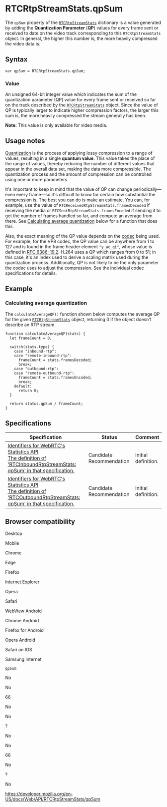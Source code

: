 RTCRtpStreamStats.qpSum
=======================

The `qpSum` property of the [`RTCRtpStreamStats`](../rtcrtpstreamstats) dictionary is a value generated by adding the **Quantization Parameter** (**QP**) values for every frame sent or received to date on the video track corresponding to this `RTCRtpStreamStats` object. In general, the higher this number is, the more heavily compressed the video data is.

Syntax
------

    var qpSum = RTCRtpStreamStats.qpSum;

### Value

An unsigned 64-bit integer value which indicates the sum of the quantization parameter (QP) value for every frame sent or received so far on the track described by the [`RTCRtpStreamStats`](../rtcrtpstreamstats) object. Since the value of QP is typically larger to indicate higher compression factors, the larger this sum is, the more heavily compressed the stream generally has been.

**Note:** This value is only available for video media.

Usage notes
-----------

[Quantization](https://en.wikipedia.org/wiki/Quantization) is the process of applying lossy compression to a range of values, resulting in a single **quantum value**. This value takes the place of the range of values, thereby reducing the number of different values that appear in the overall data set, making the data more compressible. The quantization process and the amount of compression can be controlled using one or more parameters.

It's important to keep in mind that the value of QP can change periodically—even every frame—so it's difficult to know for certain how substantial the compression is. The best you can do is make an estimate. You can, for example, use the value of <span class="page-not-created">`RTCReceivedRtpStreamStats.framesDecoded`</span> if receiving the media or <span class="page-not-created">`RTCSentRtpStreamStats.framesEncoded`</span> if sending it to get the number of frames handled so far, and compute an average from there. See [Calculating average quantization](#calculating%0A__average_quantization) below for a function that does this.

Also, the exact meaning of the QP value depends on the [codec](https://developer.mozilla.org/en-US/docs/Glossary/Codec) being used. For example, for the VP8 codec, the QP value can be anywhere from 1 to 127 and is found in the frame header element `"y_ac_qi"`, whose value is defined in [RFC 6386: 19.2](https://tools.ietf.org/html/rfc6386). H.264 uses a QP which ranges from 0 to 51; in this case, it's an index used to derive a scaling matrix used during the quantization process. Additionally, QP is not likely to be the only parameter the codec uses to adjust the compression. See the individual codec specifications for details.

Example
-------

### Calculating average quantization

The `calculateAverageQP()` function shown below computes the average QP for the given [`RTCRtpStreamStats`](../rtcrtpstreamstats) object, returning 0 if the object doesn't describe an RTP stream.

    function calculateAverageQP(stats) {
      let frameCount = 0;

      switch(stats.type) {
        case "inbound-rtp":
        case "remote-inbound-rtp":
          frameCount = stats.framesDecoded;
          break;
        case "outbound-rtp":
        case "remote-outbound-rtp":
          frameCount = stats.framesEncoded;
          break;
        default:
          return 0;
      }

      return status.qpSum / frameCount;
    }

Specifications
--------------

<table><thead><tr class="header"><th>Specification</th><th>Status</th><th>Comment</th></tr></thead><tbody><tr class="odd"><td><a href="https://w3c.github.io/webrtc-stats/#dom-rtcinboundrtpstreamstats-qpsum">Identifiers for WebRTC's Statistics API<br />
<span class="small">The definition of 'RTCInboundRtpStreamStats: qpSum' in that specification.</span></a></td><td><span class="spec-cr">Candidate Recommendation</span></td><td>Initial definition.</td></tr><tr class="even"><td><a href="https://w3c.github.io/webrtc-stats/#dom-rtcoutboundrtpstreamstats-qpsum">Identifiers for WebRTC's Statistics API<br />
<span class="small">The definition of 'RTCOutboundRtpStreamStats: qpSum' in that specification.</span></a></td><td><span class="spec-cr">Candidate Recommendation</span></td><td>Initial definition.</td></tr></tbody></table>

Browser compatibility
---------------------

Desktop

Mobile

Chrome

Edge

Firefox

Internet Explorer

Opera

Safari

WebView Android

Chrome Android

Firefox for Android

Opera Android

Safari on IOS

Samsung Internet

`qpSum`

No

No

66

No

No

?

No

No

66

No

?

No

<a href="https://developer.mozilla.org/en-US/docs/Web/API/RTCRtpStreamStats/qpSum" class="_attribution-link">https://developer.mozilla.org/en-US/docs/Web/API/RTCRtpStreamStats/qpSum</a>
